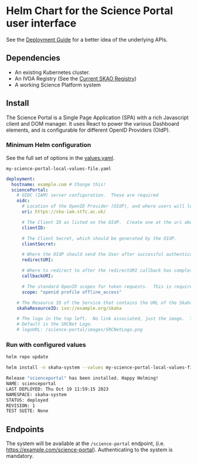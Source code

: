 # Helm Chart for the Science Portal user interface

See the [Deployment Guide](../README.md) for a better idea of the underlying APIs.

## Dependencies

- An existing Kubernetes cluster.
- An IVOA Registry (See the [Current SKAO Registry](https://spsrc27.iaa.csic.es/reg))
- A working Science Platform system

## Install

The Science Portal is a Single Page Application (SPA) with a rich Javascript client and DOM manager.  It uses React to power the various Dashboard elements, and is configurable for different OpenID Providers (OIdP).

### Minimum Helm configuration

See the full set of options in the [values.yaml](https://github.com/opencadc/science-platform/blob/SP-3544/deployment/helm/science-portal/values.yaml).

`my-science-portal-local-values-file.yaml`
```yaml
deployment:
  hostname: example.com # Change this!
  sciencePortal:
    # OIDC (IAM) server configuration.  These are required
    oidc:
      # Location of the OpenID Provider (OIdP), and where users will login
      uri: https://ska-iam.stfc.ac.uk/

      # The Client ID as listed on the OIdP.  Create one at the uri above.
      clientID: 

      # The Client Secret, which should be generated by the OIdP.
      clientSecret: 

      # Where the OIdP should send the User after successful authentication.  This is also known as the redirect_uri in OpenID.
      redirectURI:

      # Where to redirect to after the redirectURI callback has completed.  This will almost always be the URL to the /science-portal main page (https://example.com/science-portal).
      callbackURI: 

      # The standard OpenID scopes for token requests.  This is required, and if using the SKAO IAM, can be left as-is.
      scope: "openid profile offline_access"

    # The Resource ID of the Service that contains the URL of the Skaha service in the IVOA Registry
    skahaResourceID: ivo://example.org/skaha

    # The logo in the top left.  No link associated, just the image.  This can be relative, or absolute.
    # Default is the SRCNet Logo.
    # logoURL: /science-portal/images/SRCNetLogo.png
```

### Run with configured values

```bash
helm repo update

helm install -n skaha-system --values my-science-portal-local-values-file.yaml scienceportal science-platform/scienceportal

Release "scienceportal" has been installed. Happy Helming!
NAME: scienceportal
LAST DEPLOYED: Thu Oct 19 11:59:15 2023
NAMESPACE: skaha-system
STATUS: deployed
REVISION: 1
TEST SUITE: None
```

## Endpoints

The system will be available at the `/science-portal` endpoint, (i.e. https://example.com/science-portal).  Authenticating to the system is mandatory.

